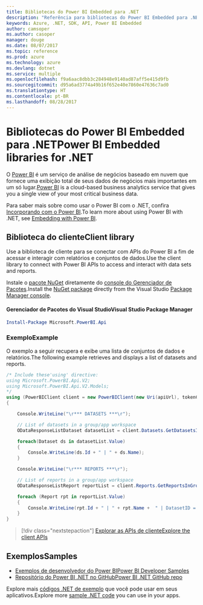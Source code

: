 ```yaml
---
title: Bibliotecas do Power BI Embedded para .NET
description: "Referência para bibliotecas do Power BI Embedded para .NET"
keywords: Azure, .NET, SDK, API, Power BI Embedded
author: camsoper
ms.author: casoper
manager: douge
ms.date: 08/07/2017
ms.topic: reference
ms.prod: azure
ms.technology: azure
ms.devlang: dotnet
ms.service: multiple
ms.openlocfilehash: f9a6aac8dbb3c284948e9140ad87aff5e415d9fb
ms.sourcegitcommit: d95a6ad3774a49b16f652e40e7860e47636c7ad0
ms.translationtype: HT
ms.contentlocale: pt-BR
ms.lasthandoff: 08/28/2017
---
```

# <a name="power-bi-embedded-libraries-for-net"></a><span data-ttu-id="e83b5-104">Bibliotecas do Power BI Embedded para .NET</span><span class="sxs-lookup"><span data-stu-id="e83b5-104">Power BI Embedded libraries for .NET</span></span>

<span data-ttu-id="e83b5-105">O [Power BI](https://powerbi.microsoft.com/) é um serviço de análise de negócios baseado em nuvem que fornece uma exibição total de seus dados de negócios mais importantes em um só lugar.</span><span class="sxs-lookup"><span data-stu-id="e83b5-105">[Power BI](https://powerbi.microsoft.com/) is a cloud-based business analytics service that gives you a single view of your most critical business data.</span></span>

<span data-ttu-id="e83b5-106">Para saber mais sobre como usar o Power BI com o .NET, confira [Incorporando com o Power BI](https://powerbi.microsoft.com/en-us/documentation/powerbi-developer-embedding/).</span><span class="sxs-lookup"><span data-stu-id="e83b5-106">To learn more about using Power BI with .NET, see [Embedding with Power BI](https://powerbi.microsoft.com/en-us/documentation/powerbi-developer-embedding/).</span></span>

## <a name="client-library"></a><span data-ttu-id="e83b5-107">Biblioteca do cliente</span><span class="sxs-lookup"><span data-stu-id="e83b5-107">Client library</span></span>

<span data-ttu-id="e83b5-108">Use a biblioteca de cliente para se conectar com APIs do Power BI a fim de acessar e interagir com relatórios e conjuntos de dados.</span><span class="sxs-lookup"><span data-stu-id="e83b5-108">Use the client library to connect with Power BI APIs to access and interact with data sets and reports.</span></span>

<span data-ttu-id="e83b5-109">Instale o [pacote NuGet](https://www.nuget.org/packages/Microsoft.PowerBI.Api) diretamente do [console do Gerenciador de Pacotes][PackageManager].</span><span class="sxs-lookup"><span data-stu-id="e83b5-109">Install the [NuGet package](https://www.nuget.org/packages/Microsoft.PowerBI.Api) directly from the Visual Studio [Package Manager console][PackageManager].</span></span>

#### <a name="visual-studio-package-manager"></a><span data-ttu-id="e83b5-110">Gerenciador de Pacotes do Visual Studio</span><span class="sxs-lookup"><span data-stu-id="e83b5-110">Visual Studio Package Manager</span></span>

```powershell
Install-Package Microsoft.PowerBI.Api
```

### <a name="example"></a><span data-ttu-id="e83b5-111">Exemplo</span><span class="sxs-lookup"><span data-stu-id="e83b5-111">Example</span></span>

<span data-ttu-id="e83b5-112">O exemplo a seguir recupera e exibe uma lista de conjuntos de dados e relatórios.</span><span class="sxs-lookup"><span data-stu-id="e83b5-112">The following example retrieves and displays a list of datasets and reports.</span></span>

```csharp
/* Include these'using' directive:
using Microsoft.PowerBI.Api.V2;
using Microsoft.PowerBI.Api.V2.Models;
*/
using (PowerBIClient client = new PowerBIClient(new Uri(apiUrl), tokenCredentials))
{

    Console.WriteLine("\r*** DATASETS ***\r");

    // List of datasets in a group/app workspace
    ODataResponseListDataset datasetList = client.Datasets.GetDatasetsInGroup(groupId);

    foreach(Dataset ds in datasetList.Value)
    {
        Console.WriteLine(ds.Id + " | " + ds.Name);
    }

    Console.WriteLine("\r*** REPORTS ***\r");

    // List of reports in a group/app workspace
    ODataResponseListReport reportList = client.Reports.GetReportsInGroup(groupId);

    foreach (Report rpt in reportList.Value)
    {
        Console.WriteLine(rpt.Id + " | " + rpt.Name +  " | DatasetID = " + rpt.DatasetId);
    }
}
```

> [!div class="nextstepaction"]
> [<span data-ttu-id="e83b5-113">Explorar as APIs de cliente</span><span class="sxs-lookup"><span data-stu-id="e83b5-113">Explore the client APIs</span></span>](https://powerbi.microsoft.com/documentation/powerbi-developer-rest-api-reference/)

## <a name="samples"></a><span data-ttu-id="e83b5-114">Exemplos</span><span class="sxs-lookup"><span data-stu-id="e83b5-114">Samples</span></span>

* [<span data-ttu-id="e83b5-115">Exemplos de desenvolvedor do Power BI</span><span class="sxs-lookup"><span data-stu-id="e83b5-115">Power BI Developer Samples</span></span>](https://github.com/Microsoft/PowerBI-Developer-Samples)
* [<span data-ttu-id="e83b5-116">Repositório do Power BI .NET no GitHub</span><span class="sxs-lookup"><span data-stu-id="e83b5-116">Power BI .NET GitHub repo</span></span>](https://github.com/Microsoft/PowerBI-CSharp)

<span data-ttu-id="e83b5-117">Explore mais [códigos .NET de exemplo](https://azure.microsoft.com/resources/samples/?platform=dotnet) que você pode usar em seus aplicativos.</span><span class="sxs-lookup"><span data-stu-id="e83b5-117">Explore more [sample .NET code](https://azure.microsoft.com/resources/samples/?platform=dotnet) you can use in your apps.</span></span>

[PackageManager]: https://docs.microsoft.com/nuget/tools/package-manager-console
